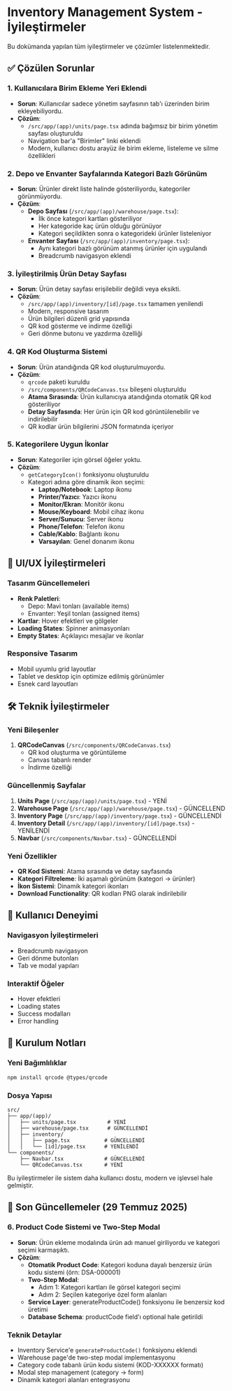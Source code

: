 # Inventory Management System - İyileştirmeler

Bu dokümanda yapılan tüm iyileştirmeler ve çözümler listelenmektedir.

## ✅ Çözülen Sorunlar

### 1. Kullanıcılara Birim Ekleme Yeri Eklendi
- **Sorun**: Kullanıcılar sadece yönetim sayfasının tab'ı üzerinden birim ekleyebiliyordu.
- **Çözüm**: 
  - `/src/app/(app)/units/page.tsx` adında bağımsız bir birim yönetim sayfası oluşturuldu
  - Navigation bar'a "Birimler" linki eklendi
  - Modern, kullanıcı dostu arayüz ile birim ekleme, listeleme ve silme özellikleri

### 2. Depo ve Envanter Sayfalarında Kategori Bazlı Görünüm
- **Sorun**: Ürünler direkt liste halinde gösteriliyordu, kategoriler görünmüyordu.
- **Çözüm**:
  - **Depo Sayfası** (`/src/app/(app)/warehouse/page.tsx`):
    - İlk önce kategori kartları gösteriliyor
    - Her kategoride kaç ürün olduğu görünüyor
    - Kategori seçildikten sonra o kategorideki ürünler listeleniyor
  - **Envanter Sayfası** (`/src/app/(app)/inventory/page.tsx`):
    - Aynı kategori bazlı görünüm atanmış ürünler için uygulandı
    - Breadcrumb navigasyon eklendi

### 3. İyileştirilmiş Ürün Detay Sayfası
- **Sorun**: Ürün detay sayfası erişilebilir değildi veya eksikti.
- **Çözüm**:
  - `/src/app/(app)/inventory/[id]/page.tsx` tamamen yenilendi
  - Modern, responsive tasarım
  - Ürün bilgileri düzenli grid yapısında
  - QR kod gösterme ve indirme özelliği
  - Geri dönme butonu ve yazdırma özelliği

### 4. QR Kod Oluşturma Sistemi
- **Sorun**: Ürün atandığında QR kod oluşturulmuyordu.
- **Çözüm**:
  - `qrcode` paketi kuruldu
  - `/src/components/QRCodeCanvas.tsx` bileşeni oluşturuldu
  - **Atama Sırasında**: Ürün kullanıcıya atandığında otomatik QR kod gösteriliyor
  - **Detay Sayfasında**: Her ürün için QR kod görüntülenebilir ve indirilebilir
  - QR kodlar ürün bilgilerini JSON formatında içeriyor

### 5. Kategorilere Uygun İkonlar
- **Sorun**: Kategoriler için görsel öğeler yoktu.
- **Çözüm**:
  - `getCategoryIcon()` fonksiyonu oluşturuldu
  - Kategori adına göre dinamik ikon seçimi:
    - **Laptop/Notebook**: Laptop ikonu
    - **Printer/Yazıcı**: Yazıcı ikonu
    - **Monitor/Ekran**: Monitör ikonu
    - **Mouse/Keyboard**: Mobil cihaz ikonu
    - **Server/Sunucu**: Server ikonu
    - **Phone/Telefon**: Telefon ikonu
    - **Cable/Kablo**: Bağlantı ikonu
    - **Varsayılan**: Genel donanım ikonu

## 🎨 UI/UX İyileştirmeleri

### Tasarım Güncellemeleri
- **Renk Paletleri**: 
  - Depo: Mavi tonları (available items)
  - Envanter: Yeşil tonları (assigned items)
- **Kartlar**: Hover efektleri ve gölgeler
- **Loading States**: Spinner animasyonları
- **Empty States**: Açıklayıcı mesajlar ve ikonlar

### Responsive Tasarım
- Mobil uyumlu grid layoutlar
- Tablet ve desktop için optimize edilmiş görünümler
- Esnek card layoutları

## 🛠️ Teknik İyileştirmeler

### Yeni Bileşenler
1. **QRCodeCanvas** (`/src/components/QRCodeCanvas.tsx`)
   - QR kod oluşturma ve görüntüleme
   - Canvas tabanlı render
   - İndirme özelliği

### Güncellenmiş Sayfalar
1. **Units Page** (`/src/app/(app)/units/page.tsx`) - YENİ
2. **Warehouse Page** (`/src/app/(app)/warehouse/page.tsx`) - GÜNCELLEND
3. **Inventory Page** (`/src/app/(app)/inventory/page.tsx`) - GÜNCELLENDİ
4. **Inventory Detail** (`/src/app/(app)/inventory/[id]/page.tsx`) - YENİLENDİ
5. **Navbar** (`/src/components/Navbar.tsx`) - GÜNCELLENDİ

### Yeni Özellikler
- **QR Kod Sistemi**: Atama sırasında ve detay sayfasında
- **Kategori Filtreleme**: İki aşamalı görünüm (kategori → ürünler)
- **İkon Sistemi**: Dinamik kategori ikonları
- **Download Functionality**: QR kodları PNG olarak indirilebilir

## 📱 Kullanıcı Deneyimi

### Navigasyon İyileştirmeleri
- Breadcrumb navigasyon
- Geri dönme butonları  
- Tab ve modal yapıları

### Interaktif Öğeler
- Hover efektleri
- Loading states
- Success modalları
- Error handling

## 🔧 Kurulum Notları

### Yeni Bağımlılıklar
```bash
npm install qrcode @types/qrcode
```

### Dosya Yapısı
```
src/
├── app/(app)/
│   ├── units/page.tsx          # YENİ
│   ├── warehouse/page.tsx      # GÜNCELLENDİ
│   ├── inventory/
│   │   ├── page.tsx           # GÜNCELLENDİ
│   │   └── [id]/page.tsx      # YENİLENDİ
└── components/
    ├── Navbar.tsx             # GÜNCELLENDİ
    └── QRCodeCanvas.tsx       # YENİ
```

Bu iyileştirmeler ile sistem daha kullanıcı dostu, modern ve işlevsel hale gelmiştir.

## 🔄 Son Güncellemeler (29 Temmuz 2025)

### 6. Product Code Sistemi ve Two-Step Modal
- **Sorun**: Ürün ekleme modalında ürün adı manuel giriliyordu ve kategori seçimi karmaşıktı.
- **Çözüm**:
  - **Otomatik Product Code**: Kategori koduna dayalı benzersiz ürün kodu sistemi (örn: DSA-000001)
  - **Two-Step Modal**: 
    - Adım 1: Kategori kartları ile görsel kategori seçimi
    - Adım 2: Seçilen kategoriye özel form alanları
  - **Service Layer**: generateProductCode() fonksiyonu ile benzersiz kod üretimi
  - **Database Schema**: productCode field'ı optional hale getirildi

### Teknik Detaylar
- Inventory Service'e `generateProductCode()` fonksiyonu eklendi
- Warehouse page'de two-step modal implementasyonu
- Category code tabanlı ürün kodu sistemi (KOD-XXXXXX formatı)
- Modal step management (category → form)
- Dinamik kategori alanları entegrasyonu
